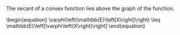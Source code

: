 The secant of a convex function lies above the graph of the function.

\begin{equation}
\varphi\left(\mathbb{E}\left[X\right]\right) \leq \mathbb{E}\left[\varphi\left(X\right)\right]
\end{equation}